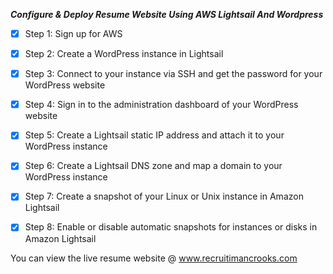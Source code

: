 ***Configure & Deploy Resume Website Using AWS Lightsail And Wordpress***
- [X] Step 1: Sign up for AWS
- [X] Step 2: Create a WordPress instance in Lightsail
- [X] Step 3: Connect to your instance via SSH and get the password for your WordPress website
- [X] Step 4: Sign in to the administration dashboard of your WordPress website
- [X] Step 5: Create a Lightsail static IP address and attach it to your WordPress instance
- [X] Step 6: Create a Lightsail DNS zone and map a domain to your WordPress instance
- [X] Step 7: Create a snapshot of your Linux or Unix instance in Amazon Lightsail
- [X] Step 8: Enable or disable automatic snapshots for instances or disks in Amazon Lightsail


You can view the live resume website @ www.recruitimancrooks.com
